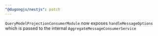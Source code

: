 ```yaml
---
"@dugongjs/nestjs": patch
---
```


`QueryModelProjectionConsumerModule` now exposes `handleMessageOptions` which is passed to the internal `AggregateMessageConsumerService`
